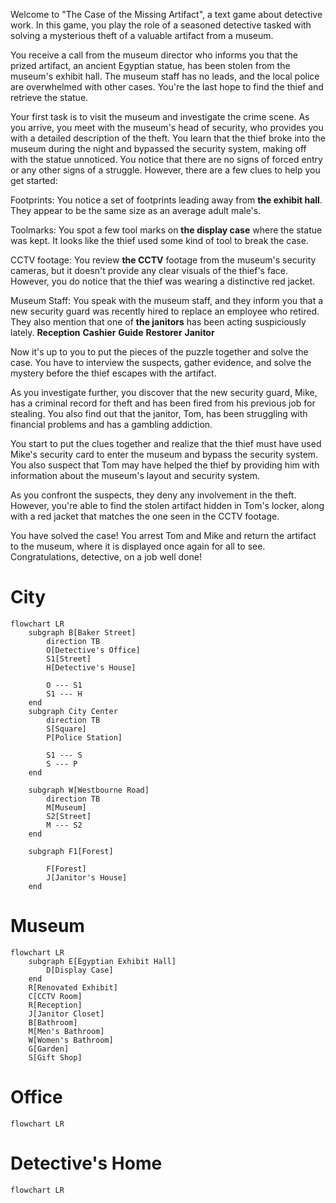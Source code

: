 Welcome to "The Case of the Missing Artifact", a text game about detective work. In this game, you play the role of a seasoned detective tasked with solving a mysterious theft of a valuable artifact from a museum.

You receive a call from the museum director who informs you that the prized artifact, an ancient Egyptian statue, has been stolen from the museum's exhibit hall. The museum staff has no leads, and the local police are overwhelmed with other cases. You're the last hope to find the thief and retrieve the statue.

Your first task is to visit the museum and investigate the crime scene. As you arrive, you meet with the museum's head of security, who provides you with a detailed description of the theft. You learn that the thief broke into the museum during the night and bypassed the security system, making off with the statue unnoticed. You notice that there are no signs of forced entry or any other signs of a struggle. However, there are a few clues to help you get started:

Footprints: You notice a set of footprints leading away from **the exhibit hall**. They appear to be the same size as an average adult male's.

Toolmarks: You spot a few tool marks on **the display case** where the statue was kept. It looks like the thief used some kind of tool to break the case.

CCTV footage: You review **the CCTV** footage from the museum's security cameras, but it doesn't provide any clear visuals of the thief's face. However, you do notice that the thief was wearing a distinctive red jacket.

Museum Staff: You speak with the museum staff, and they inform you that a new security guard was recently hired to replace an employee who retired. They also mention that one of **the janitors** has been acting suspiciously lately. **Reception**
**Cashier**
**Guide**
**Restorer**
**Janitor**

Now it's up to you to put the pieces of the puzzle together and solve the case. You have to interview the suspects, gather evidence, and solve the mystery before the thief escapes with the artifact.

As you investigate further, you discover that the new security guard, Mike, has a criminal record for theft and has been fired from his previous job for stealing. You also find out that the janitor, Tom, has been struggling with financial problems and has a gambling addiction.

You start to put the clues together and realize that the thief must have used Mike's security card to enter the museum and bypass the security system. You also suspect that Tom may have helped the thief by providing him with information about the museum's layout and security system.

As you confront the suspects, they deny any involvement in the theft. However, you're able to find the stolen artifact hidden in Tom's locker, along with a red jacket that matches the one seen in the CCTV footage.

You have solved the case! You arrest Tom and Mike and return the artifact to the museum, where it is displayed once again for all to see. Congratulations, detective, on a job well done!

# City
```mermaid
flowchart LR
    subgraph B[Baker Street]
        direction TB
        O[Detective's Office]
        S1[Street]
        H[Detective's House]

        O --- S1
        S1 --- H
    end
    subgraph City Center
        direction TB
        S[Square]
        P[Police Station]

        S1 --- S
        S --- P
    end

    subgraph W[Westbourne Road]
        direction TB
        M[Museum]
        S2[Street]
        M --- S2
    end

    subgraph F1[Forest]
    
        F[Forest]
        J[Janitor's House]
    end
```

# Museum
```mermaid
flowchart LR
    subgraph E[Egyptian Exhibit Hall]
        D[Display Case]
    end
    R[Renovated Exhibit]
    C[CCTV Room]
    R[Reception]
    J[Janitor Closet]
    B[Bathroom]
    M[Men's Bathroom]
    W[Women's Bathroom]
    G[Garden]
    S[Gift Shop]
```

# Office
```mermaid
flowchart LR

```

# Detective's Home
```mermaid
flowchart LR
```
